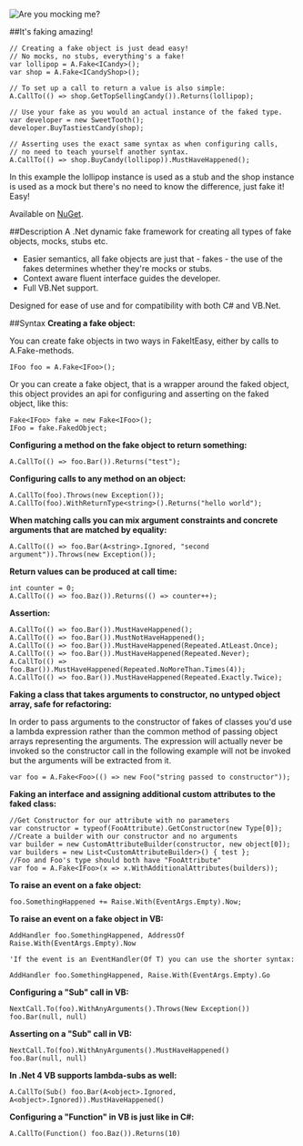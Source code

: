 ![Are you mocking me?](http://lh5.ggpht.com/_iTnDnty4mRk/TFsS15Nuu7I/AAAAAAAAANM/EuX4rAhiF0s/FakingMock.png)

##It's faking amazing!

    // Creating a fake object is just dead easy!
    // No mocks, no stubs, everything's a fake!
    var lollipop = A.Fake<ICandy>();
    var shop = A.Fake<ICandyShop>();
    
    // To set up a call to return a value is also simple:
    A.CallTo(() => shop.GetTopSellingCandy()).Returns(lollipop);
    
    // Use your fake as you would an actual instance of the faked type.
    var developer = new SweetTooth();
    developer.BuyTastiestCandy(shop);
    
    // Asserting uses the exact same syntax as when configuring calls,
    // no need to teach yourself another syntax.
    A.CallTo(() => shop.BuyCandy(lollipop)).MustHaveHappened();

In this example the lollipop instance is used as a stub and the shop instance is used as a mock but there's no need to know the difference, just fake it! Easy!

Available on [NuGet](https://nuget.org/packages/FakeItEasy/).

##Description
A .Net dynamic fake framework for creating all types of fake objects, mocks, stubs etc.

* Easier semantics, all fake objects are just that - fakes - the use of the fakes determines whether they're mocks or stubs.
* Context aware fluent interface guides the developer.
* Full VB.Net support.

Designed for ease of use and for compatibility with both C# and VB.Net.

##Syntax
**Creating a fake object:**

You can create fake objects in two ways in FakeItEasy, either by calls to A.Fake-methods.

    IFoo foo = A.Fake<IFoo>();

Or you can create a fake object, that is a wrapper around the faked object, this object provides an api for configuring and asserting on the faked object, like this:

    Fake<IFoo> fake = new Fake<IFoo>();
    IFoo = fake.FakedObject;

**Configuring a method on the fake object to return something:**

    A.CallTo(() => foo.Bar()).Returns("test");

**Configuring calls to any method on an object:**

    A.CallTo(foo).Throws(new Exception());
    A.CallTo(foo).WithReturnType<string>().Returns("hello world");

**When matching calls you can mix argument constraints and concrete arguments that are matched by equality:**

    A.CallTo(() => foo.Bar(A<string>.Ignored, "second argument")).Throws(new Exception());

**Return values can be produced at call time:**

    int counter = 0;
    A.CallTo(() => foo.Baz()).Returns(() => counter++);

**Assertion:**

    A.CallTo(() => foo.Bar()).MustHaveHappened();
    A.CallTo(() => foo.Bar()).MustNotHaveHappened();
    A.CallTo(() => foo.Bar()).MustHaveHappened(Repeated.AtLeast.Once);
    A.CallTo(() => foo.Bar()).MustHaveHappened(Repeated.Never);
    A.CallTo(() => foo.Bar()).MustHaveHappened(Repeated.NoMoreThan.Times(4));
    A.CallTo(() => foo.Bar()).MustHaveHappened(Repeated.Exactly.Twice);

**Faking a class that takes arguments to constructor, no untyped object array, safe for refactoring:**

In order to pass arguments to the constructor of fakes of classes you'd use a lambda expression rather than the common method of passing object arrays representing the arguments. The expression will actually never be invoked so the constructor call in the following example will not be invoked but the arguments will be extracted from it.

    var foo = A.Fake<Foo>(() => new Foo("string passed to constructor"));

**Faking an interface and assigning additional custom attributes to the faked class:**

    //Get Constructor for our attribute with no parameters
    var constructor = typeof(FooAttribute).GetConstructor(new Type[0]);
    //Create a builder with our constructor and no arguments
    var builder = new CustomAttributeBuilder(constructor, new object[0]);
    var builders = new List<CustomAttributeBuilder>() { test };
    //Foo and Foo's type should both have "FooAttribute"
    var foo = A.Fake<IFoo>(x => x.WithAdditionalAttributes(builders));
  
**To raise an event on a fake object:**

    foo.SomethingHappened += Raise.With(EventArgs.Empty).Now;

**To raise an event on a fake object in VB:**

    AddHandler foo.SomethingHappened, AddressOf Raise.With(EventArgs.Empty).Now

    'If the event is an EventHandler(Of T) you can use the shorter syntax:

    AddHandler foo.SomethingHappened, Raise.With(EventArgs.Empty).Go

**Configuring a "Sub" call in VB:**

    NextCall.To(foo).WithAnyArguments().Throws(New Exception())
    foo.Bar(null, null)

**Asserting on a "Sub" call in VB:**

    NextCall.To(foo).WithAnyArguments().MustHaveHappened()
    foo.Bar(null, null)

**In .Net 4 VB supports lambda-subs as well:**

    A.CallTo(Sub() foo.Bar(A<object>.Ignored, A<object>.Ignored)).MustHaveHappened()

**Configuring a "Function" in VB is just like in C#:**

    A.CallTo(Function() foo.Baz()).Returns(10)
